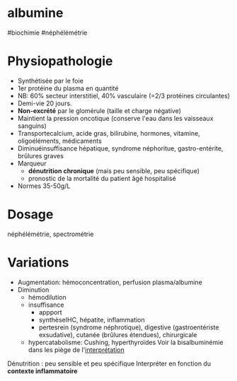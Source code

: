 # albumine
#biochimie #néphélémétrie

# Physiopathologie

- Synthétisée par le foie
- 1er protéine du plasma en quantité
- NB: 60% secteur interstitiel, 40% vasculaire (=2/3 protéines circulantes)
- Demi-vie 20 jours.
- **Non-excrété** par le glomérule (taille et charge négative)
- Maintient la pression oncotique (conserve l'eau dans les vaisseaux sanguins)
- Transportecalcium, acide gras, bilirubine, hormones, vitamine, oligoéléments, médicaments
- Diminuéinsuffisance hépatique, syndrome néphoritue, gastro-entérite, brûlures graves
- Marqueur
    - **dénutrition chronique** (mais peu sensible, peu spécifique)
    - pronostic de la mortalité du patient âgé hospitalisé
- Normes 35-50g/L

# Dosage

néphélémétrie, spectrométrie

# Variations

- Augmentation: hémoconcentration, perfusion plasma/albumine
- Diminution
    - hémodilution
    - insuffisance
        - appport
        - synthèseIHC, hépatite, inflammation
        - pertesrein (syndrome néphrotique), digestive (gastroentériste exsudative), cutanée (brûlures étendues), chirurgicale
    - hypercatabolisme: Cushing, hyperthyroïdes Voir la bisalbuminémie dans les piège de l'[interprétation](#c3a9lectrophorc3a8se-des-protc3a9ines-sc3a9riques-interprc3a9tationnorgmd)

Dénutrition : peu sensible et peu spécifique
Interpréter en fonction du **contexte inflammatoire**
